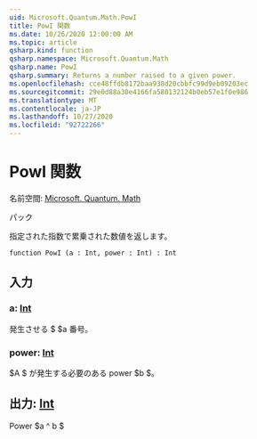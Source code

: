 ```yaml
---
uid: Microsoft.Quantum.Math.PowI
title: PowI 関数
ms.date: 10/26/2020 12:00:00 AM
ms.topic: article
qsharp.kind: function
qsharp.namespace: Microsoft.Quantum.Math
qsharp.name: PowI
qsharp.summary: Returns a number raised to a given power.
ms.openlocfilehash: cce48ffdb8172baa938d20cbbfc99d9eb09203ec
ms.sourcegitcommit: 29e0d88a30e4166fa580132124b0eb57e1f0e986
ms.translationtype: MT
ms.contentlocale: ja-JP
ms.lasthandoff: 10/27/2020
ms.locfileid: "92722266"
---
```

# <a name="powi-function"></a>PowI 関数

名前空間: [Microsoft. Quantum. Math](xref:Microsoft.Quantum.Math)

パック [](https://nuget.org/packages/)


指定された指数で累乗された数値を返します。

```qsharp
function PowI (a : Int, power : Int) : Int
```


## <a name="input"></a>入力

### <a name="a--int"></a>a: [Int](xref:microsoft.quantum.lang-ref.int)

発生させる $ $a 番号。


### <a name="power--int"></a>power: [Int](xref:microsoft.quantum.lang-ref.int)

$A $ が発生する必要のある power $b $。



## <a name="output--int"></a>出力: [Int](xref:microsoft.quantum.lang-ref.int)

Power $a ^ b $